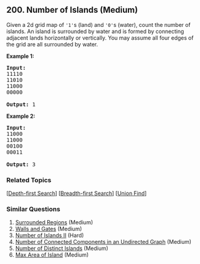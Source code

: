 <!--|This file generated by command(leetcode description); DO NOT EDIT.    |-->
<!--+----------------------------------------------------------------------+-->
<!--|@author    Openset <openset.wang@gmail.com>                           |-->
<!--|@link      https://github.com/openset                                 |-->
<!--|@home      https://github.com/openset/leetcode                        |-->
<!--+----------------------------------------------------------------------+-->

## 200. Number of Islands (Medium)

<p>Given a 2d grid map of <code>&#39;1&#39;</code>s (land) and <code>&#39;0&#39;</code>s (water), count the number of islands. An island is surrounded by water and is formed by connecting adjacent lands horizontally or vertically. You may assume all four edges of the grid are all surrounded by water.</p>

<p><b>Example 1:</b></p>

<pre>
<strong>Input:</strong>
11110
11010
11000
00000

<strong>Output:</strong>&nbsp;1
</pre>

<p><b>Example 2:</b></p>

<pre>
<strong>Input:</strong>
11000
11000
00100
00011

<strong>Output: </strong>3
</pre>

### Related Topics
  [[Depth-first Search](https://github.com/openset/leetcode/tree/master/tag/depth-first-search/README.md)]
  [[Breadth-first Search](https://github.com/openset/leetcode/tree/master/tag/breadth-first-search/README.md)]
  [[Union Find](https://github.com/openset/leetcode/tree/master/tag/union-find/README.md)]

### Similar Questions
  1. [Surrounded Regions](https://github.com/openset/leetcode/tree/master/problems/surrounded-regions) (Medium)
  1. [Walls and Gates](https://github.com/openset/leetcode/tree/master/problems/walls-and-gates) (Medium)
  1. [Number of Islands II](https://github.com/openset/leetcode/tree/master/problems/number-of-islands-ii) (Hard)
  1. [Number of Connected Components in an Undirected Graph](https://github.com/openset/leetcode/tree/master/problems/number-of-connected-components-in-an-undirected-graph) (Medium)
  1. [Number of Distinct Islands](https://github.com/openset/leetcode/tree/master/problems/number-of-distinct-islands) (Medium)
  1. [Max Area of Island](https://github.com/openset/leetcode/tree/master/problems/max-area-of-island) (Medium)
